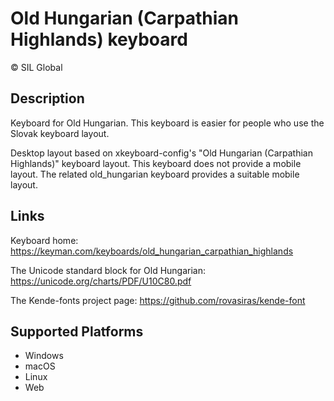 Old Hungarian (Carpathian Highlands) keyboard
==============

© SIL Global

Description
-----------
Keyboard for Old Hungarian.  This keyboard is easier for people who use the Slovak keyboard layout.
 
Desktop layout based on xkeyboard-config's "Old Hungarian (Carpathian Highlands)" keyboard layout. 
This keyboard does not provide a mobile layout. 
The related old_hungarian keyboard provides a suitable mobile layout.

Links
-----
Keyboard home: https://keyman.com/keyboards/old_hungarian_carpathian_highlands

The Unicode standard block for Old Hungarian: https://unicode.org/charts/PDF/U10C80.pdf

The Kende-fonts project page: https://github.com/rovasiras/kende-font


Supported Platforms
-------------------
 * Windows
 * macOS
 * Linux
 * Web
 

